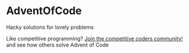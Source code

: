 # AdventOfCode
Hacky solutions for lovely problems

Like competitive programming? [Join the competitive coders community!](https://www.competitivecoders.com) and see how others solve Advent of Code